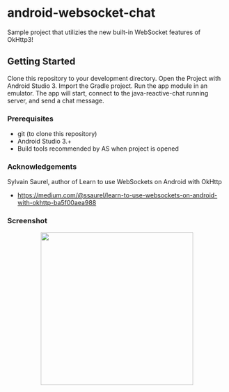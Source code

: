 # android-websocket-chat

Sample project that utilizies the new built-in WebSocket features of OkHttp3! 

## Getting Started

Clone this repository to your development directory. Open the Project with Android Studio 3. Import the Gradle project. Run the app module in an emulator. The app will start, connect to the java-reactive-chat running server, and send a chat message. 

### Prerequisites

* git (to clone this repository)
* Android Studio 3.+
* Build tools recommended by AS when project is opened

### Acknowledgements

Sylvain Saurel, author of Learn to use WebSockets on Android with OkHttp

* https://medium.com/@ssaurel/learn-to-use-websockets-on-android-with-okhttp-ba5f00aea988

### Screenshot
<p align="center">
  <img src="https://github.com/lmorda/android-websocket-chat/blob/master/screenshot.png" width="350"/>
</p>
